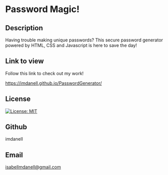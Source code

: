 # Password Magic!

## Description
Having trouble making unique passwords? This secure password generator powered by HTML, CSS and Javascript is here to save the day!

## Link to view

Follow this link to check out my work!   

https://imdanell.github.io/PasswordGenerator/



## License
[![License: MIT](https://img.shields.io/badge/License-MIT-yellow.svg)](https://opensource.org/licenses/MIT)

## Github
imdanell

## Email
isabellmdanell@gmail.com

